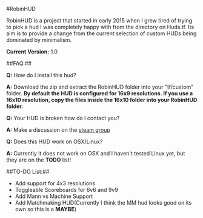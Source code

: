 #RobinHUD

RobinHUD is a project that started in early 2015 when I grew tired of trying to pick a hud I was completely happy with from the directory on Huds.tf. Its aim is to provide a change from the current selection of custom HUDs being dominated by minimalism. 

**Current Version:** 1.0

##FAQ:##

**Q:** How do I install this hud?

**A:** Download the zip and extract the RobinHUD folder into your "tf/custom" folder. **By default the HUD is configured for 16x9 resolutions. If you use a 16x10 resolution, copy the files inside the 16x10 folder into your RobinHUD folder.**

**Q:** Your HUD is broken how do I contact you?

**A:** Make a discussion on the [steam group](http://steamcommunity.com/groups/RobinHUD)

**Q:** Does this HUD work on OSX/Linux?

**A:** Currently it does not work on OSX and I haven't tested Linux yet, but they are on the **TODO** list!


##TO-DO List:##
* Add support for 4x3 resolutions
* Toggleable Scoreboards for 6v6 and 9v9
* Add Mann vs Machine Support
* Add Matchmaking HUD(Currently I think the MM hud looks good on its own so this is a **MAYBE**)

